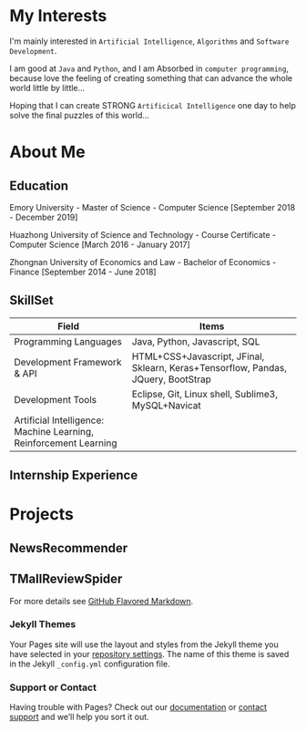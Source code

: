 # My Interests

I'm mainly interested in `Artificial Intelligence`, `Algorithms` and `Software Development`.

I am good at `Java` and `Python`, and I am Absorbed in `computer programming`, because love the feeling of creating something that can advance the whole world little by little...

Hoping that I can create STRONG `Artificical Intelligence` one day to help solve the final puzzles of this world...

# About Me

## Education

Emory University - Master of Science - Computer Science  [September 2018 - December 2019]

Huazhong University of Science and Technology - Course Certificate - Computer Science [March 2016 - January 2017]

Zhongnan University of Economics and Law - Bachelor of Economics - Finance [September 2014 - June 2018]

## SkillSet

| Field | Items |
|--|--|
|Programming Languages| Java, Python, Javascript, SQL|
|Development Framework & API| HTML+CSS+Javascript, JFinal, Sklearn, Keras+Tensorflow, Pandas, JQuery, BootStrap|
|Development Tools| Eclipse, Git, Linux shell, Sublime3, MySQL+Navicat|
|Artificial Intelligence: Machine Learning, Reinforcement Learning|

## Internship Experience



# Projects

## NewsRecommender

## TMallReviewSpider



For more details see [GitHub Flavored Markdown](https://guides.github.com/features/mastering-markdown/).

### Jekyll Themes

Your Pages site will use the layout and styles from the Jekyll theme you have selected in your [repository settings](https://github.com/bluemapleman/Xinyao_Qian/settings). The name of this theme is saved in the Jekyll `_config.yml` configuration file.

### Support or Contact

Having trouble with Pages? Check out our [documentation](https://help.github.com/categories/github-pages-basics/) or [contact support](https://github.com/contact) and we’ll help you sort it out.
